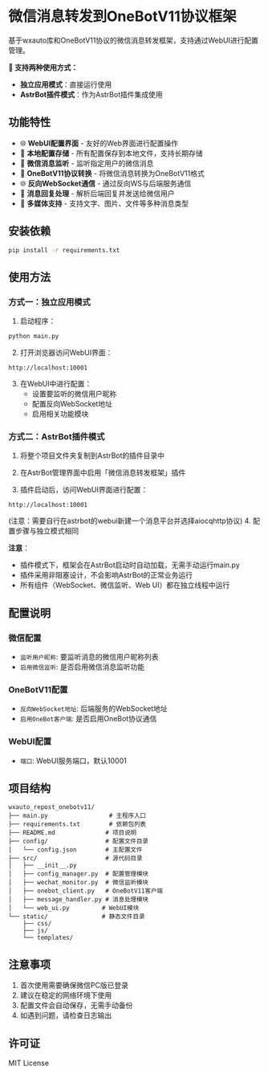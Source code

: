 # 微信消息转发到OneBotV11协议框架

基于wxauto库和OneBotV11协议的微信消息转发框架，支持通过WebUI进行配置管理。

**🔌 支持两种使用方式：**
- **独立应用模式**：直接运行使用
- **AstrBot插件模式**：作为AstrBot插件集成使用

## 功能特性

- 🌐 **WebUI配置界面** - 友好的Web界面进行配置操作
- 💾 **本地配置存储** - 所有配置保存到本地文件，支持长期存储
- 👥 **微信消息监听** - 监听指定用户的微信消息
- 🔄 **OneBotV11协议转换** - 将微信消息转换为OneBotV11格式
- 🌐 **反向WebSocket通信** - 通过反向WS与后端服务通信
- 📨 **消息回复处理** - 解析后端回复并发送给微信用户
- 🎯 **多媒体支持** - 支持文字、图片、文件等多种消息类型

## 安装依赖

```bash
pip install -r requirements.txt
```

## 使用方法

### 方式一：独立应用模式

1. 启动程序：
```bash
python main.py
```

2. 打开浏览器访问WebUI界面：
```
http://localhost:10001
```

3. 在WebUI中进行配置：
   - 设置要监听的微信用户昵称
   - 配置反向WebSocket地址
   - 启用相关功能模块

### 方式二：AstrBot插件模式

1. 将整个项目文件夹复制到AstrBot的插件目录中

2. 在AstrBot管理界面中启用「微信消息转发框架」插件

3. 插件启动后，访问WebUI界面进行配置：
```
http://localhost:10001
```
(注意：需要自行在astrbot的webui新建一个消息平台并选择aiocqhttp协议)
4. 配置步骤与独立模式相同

**注意**：
- 插件模式下，框架会在AstrBot启动时自动加载，无需手动运行main.py
- 插件采用非阻塞设计，不会影响AstrBot的正常业务运行
- 所有组件（WebSocket、微信监听、Web UI）都在独立线程中运行

## 配置说明

### 微信配置
- `监听用户昵称`: 要监听消息的微信用户昵称列表
- `启用微信监听`: 是否启用微信消息监听功能

### OneBotV11配置
- `反向WebSocket地址`: 后端服务的WebSocket地址
- `启用OneBot客户端`: 是否启用OneBot协议通信

### WebUI配置
- `端口`: WebUI服务端口，默认10001

## 项目结构

```
wxauto_repost_onebotv11/
├── main.py                 # 主程序入口
├── requirements.txt        # 依赖包列表
├── README.md              # 项目说明
├── config/                # 配置文件目录
│   └── config.json        # 主配置文件
├── src/                   # 源代码目录
│   ├── __init__.py
│   ├── config_manager.py  # 配置管理模块
│   ├── wechat_monitor.py  # 微信监听模块
│   ├── onebot_client.py   # OneBotV11客户端
│   ├── message_handler.py # 消息处理模块
│   └── web_ui.py         # WebUI模块
└── static/               # 静态文件目录
    ├── css/
    ├── js/
    └── templates/
```

## 注意事项

1. 首次使用需要确保微信PC版已登录
2. 建议在稳定的网络环境下使用
3. 配置文件会自动保存，无需手动备份
4. 如遇到问题，请检查日志输出

## 许可证

MIT License